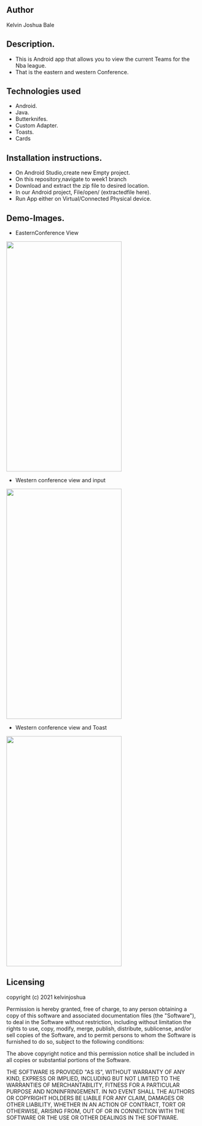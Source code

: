 ## Author
Kelvin Joshua Bale

## Description.
* This is Android app that allows you to view the current Teams  for the Nba league.
 * That is the eastern and western Conference.

## Technologies used 
* Android.
* Java.
* Butterknifes.
* Custom Adapter.
* Toasts.
* Cards
## Installation instructions.
* On Android Studio,create new Empty project.
* On this repository,navigate to week1 branch
* Download and extract the zip file to desired location.
* In our Android project, File/open/ (extractedfile here).
* Run App either on Virtual/Connected Physical device.
## Demo-Images.
* EasternConference View

 <img src="https://user-images.githubusercontent.com/60692205/113231280-8eeaa900-92a3-11eb-994b-398ad38b5dd8.jpg" width="300" height="600">
 
* Western conference view and input

 <img src="https://user-images.githubusercontent.com/60692205/113231363-bf324780-92a3-11eb-9ba1-7c59c25a202b.jpg" width="300" height="600">
 
* Western conference view and Toast

 <img src="https://user-images.githubusercontent.com/60692205/113231417-de30d980-92a3-11eb-96d8-d11d40e3f934.jpg" width="300" height="600">

## Licensing
copyright (c) 2021 kelvinjoshua

Permission is hereby granted, free of charge, to any person obtaining a copy of this software and associated documentation files (the "Software"), to deal in the Software without restriction, including without limitation the rights to use, copy, modify, merge, publish, distribute, sublicense, and/or sell copies of the Software, and to permit persons to whom the Software is furnished to do so, subject to the following conditions:

The above copyright notice and this permission notice shall be included in all copies or substantial portions of the Software.

THE SOFTWARE IS PROVIDED "AS IS", WITHOUT WARRANTY OF ANY KIND, EXPRESS OR IMPLIED, INCLUDING BUT NOT LIMITED TO THE WARRANTIES OF MERCHANTABILITY, FITNESS FOR A PARTICULAR PURPOSE AND NONINFRINGEMENT. IN NO EVENT SHALL THE AUTHORS OR COPYRIGHT HOLDERS BE LIABLE FOR ANY CLAIM, DAMAGES OR OTHER LIABILITY, WHETHER IN AN ACTION OF CONTRACT, TORT OR OTHERWISE, ARISING FROM, OUT OF OR IN CONNECTION WITH THE SOFTWARE OR THE USE OR OTHER DEALINGS IN THE SOFTWARE.
